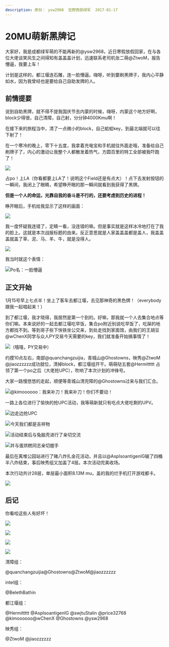 ```yaml
---
description: 原创： ysw2968  狂野西部绿军  2017-01-17
---
```


# 20MU萌新黑牌记

大家好，我是成都绿军萌的不能再新的@ysw2968，近日寒假放假回家，在与各位大佬谈笑风生之间得知有盖盖盖计划，迅速联系老司机张二萌@ZtwoM，报告懵逼，我要上车！

计划是这样的，都江堰连石雕，连一脸懵逼。嗨呀，听到要刷黑牌子，我内心平静如水，因为我曾经也是要给自己自助发牌的人。

## 前情提要

说到自助黑牌，就不得不提我国庆节去内蒙的时候，嗨呀，内蒙这个地方好啊，block少得很，自己清障，自己射，分分钟4000Kmu啊！

在接下来的旅程当中，清了一点微小的block，自己蛤蛤key，到最北端就可以往下射了！

在一个寒冷的晚上，零下十五度，我拿着充电宝和手机就往外面走哦，准备给自己刷牌子了，内心的激动让我整个人都散发着热气，方圆百里的特工全部被我吓跑了！

![](../../.gitbook/assets/pic_001%20%281%29.jpg)

占po！上LA（你看都要上LA了！说明这个Field还是有点大）！点下去发射按钮的一瞬间，我闭上了眼睛，希望睁开眼的那一瞬间就看到我获得了黑牌。

**但是一个人的命运，光靠自我的奋斗是不行的，还要考虑到历史的进程！**

睁开眼后，手机给我显示了这样的画面：

![](../../.gitbook/assets/pic_002%20%281%29.jpg)

我一度怀疑我连错了，定睛一看，没连错的嘛。但是事实就是这样冰冷地打在了我的脸上。这就是本次战报标题的由来。反正意思就是人家盖盖盖都是盖人，我盖盖盖就盖了草、泥、马、羊、牛，就是没得人。

![](../../.gitbook/assets/pic_003%20%283%29.jpg)

我当时就这个表情：

![Po&#x540D;&#xFF1A;&#x4E00;&#x8138;&#x61F5;&#x903C;](../../.gitbook/assets/pic_004%20%281%29.jpg)

## 正文开始

1月15号早上七点半！坐上了客车去都江堰，去见那神奇的黑色牌！（everybody跟我一起唱起来！）

到了都江堰，我才晓得，我居然是第一个到的。好嘛，那我就一个人去集合地点等你们嘛。本来说好的一起去都江堰吃早饭，集合po附近别说吃早饭了，吃屎的地方都找不到。等到哥子些下快铁坐公交来，到处走找到家面馆，由我们的王胡豆@wChenX同学与众人PY交易今天需要的key，我们就准备开始搞事情了！

![&#xFF08;&#x563B;&#x563B;&#xFF0C;PY&#x4EA4;&#x6613;&#x4E2D;&#xFF09;](../../.gitbook/assets/pic_005%20%281%29.jpg)

约摸10点左右，南部@quanchangzuijia，青城山@Ghostowns，映秀@ZtwoM  @jiaozzzzzz成功就位，清掉block，都江堰组开干。萌萌哒五套@Hermittttt 占领了第一个po之后（大佬抢UPC），吹响了本次计划的冲锋号。

大家一路慢悠悠的走起，顺便等青城山清完障的@Ghostowns过来与我们汇合。

![@kimoooooo&#xFF1A;&#x6211;&#x6765;&#x8865;&#x5200;&#xFF01;&#x6211;&#x6765;&#x8865;&#x5200;&#xFF01;&#x4F60;&#x4EEC;&#x4E0D;&#x8981;&#x52A8;&#xFF01;](../../.gitbook/assets/pic_006.jpg)

一路上各位进行了愉快的抢UPC活动，我等萌新就只有吃点大佬吃剩的UPV。

![&#x8FB9;&#x8D70;&#x8FB9;&#x62A2;UPC](../../.gitbook/assets/pic_007.jpg)

![&#x4ECA;&#x5929;&#x6211;&#x4EEC;&#x90FD;&#x662F;&#x5409;&#x7965;&#x7269;](../../.gitbook/assets/pic_008.jpeg)

![&#x6D3B;&#x52A8;&#x7ED3;&#x675F;&#x540E;&#x4E0E;&#x5154;&#x8111;&#x58F3;&#x8FDB;&#x884C;&#x4E86;&#x4EB2;&#x5207;&#x4EA4;&#x6D41;](../../.gitbook/assets/pic_009.jpeg)

![&#x5E76;&#x4E0E;&#x86CB;&#x70D8;&#x7CD5;&#x540C;&#x5FD7;&#x4EB2;&#x5207;&#x63E1;&#x624B;](../../.gitbook/assets/pic_010.jpg)

最后在离堆公园站进行了赌八炸扎金花活动，并且以@AspIsoantigenIG输了四桶半八炸结束，事后映秀组又加盖了4层。本次活动完美收场。

本次行动共计28层，单层最小面积8.13M mu，盖的我的烂手机打开游戏都卡。

![](../../.gitbook/assets/pic_011.jpeg)

## 后记

你看哈这些人有好坏！ 

![](../../.gitbook/assets/pic_012.png)

![](../../.gitbook/assets/pic_013.png)

![](../../.gitbook/assets/pic_014.png)

![](../../.gitbook/assets/pic_015.jpeg)

清障组：  

@quanchangzuijia@Ghostowns@ZtwoM@jiaozzzzzz

intel组：  

@BelethBathin

都江堰组：

@Hermittttt @AspIsoantigenIG @swjtuStalin @price32768 @kimoooooo@wChenX @Ghostowns @ysw2968

映秀组：  

@ZtwoM @jiaozzzzzz


